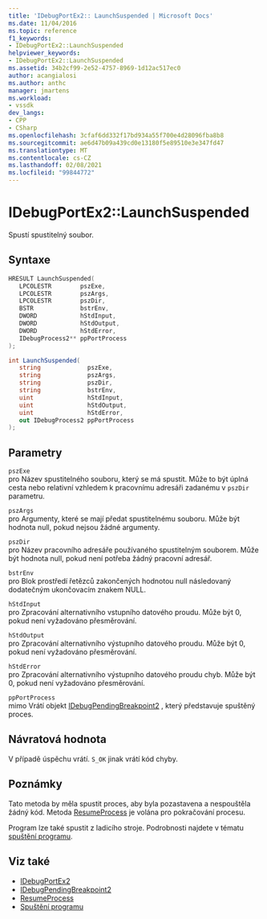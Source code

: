 ```yaml
---
title: 'IDebugPortEx2:: LaunchSuspended | Microsoft Docs'
ms.date: 11/04/2016
ms.topic: reference
f1_keywords:
- IDebugPortEx2::LaunchSuspended
helpviewer_keywords:
- IDebugPortEx2::LaunchSuspended
ms.assetid: 34b2cf99-2e52-4757-8969-1d12ac517ec0
author: acangialosi
ms.author: anthc
manager: jmartens
ms.workload:
- vssdk
dev_langs:
- CPP
- CSharp
ms.openlocfilehash: 3cfaf6dd332f17bd934a55f700e4d28096fba8b8
ms.sourcegitcommit: ae6d47b09a439cd0e13180f5e89510e3e347fd47
ms.translationtype: MT
ms.contentlocale: cs-CZ
ms.lasthandoff: 02/08/2021
ms.locfileid: "99844772"
---
```

# <a name="idebugportex2launchsuspended"></a>IDebugPortEx2::LaunchSuspended
Spustí spustitelný soubor.

## <a name="syntax"></a>Syntaxe

```cpp
HRESULT LaunchSuspended( 
   LPCOLESTR        pszExe,
   LPCOLESTR        pszArgs,
   LPCOLESTR        pszDir,
   BSTR             bstrEnv,
   DWORD            hStdInput,
   DWORD            hStdOutput,
   DWORD            hStdError,
   IDebugProcess2** ppPortProcess
);
```

```csharp
int LaunchSuspended( 
   string             pszExe,
   string             pszArgs,
   string             pszDir,
   string             bstrEnv,
   uint               hStdInput,
   uint               hStdOutput,
   uint               hStdError,
   out IDebugProcess2 ppPortProcess
);
```

## <a name="parameters"></a>Parametry
`pszExe`\
pro Název spustitelného souboru, který se má spustit. Může to být úplná cesta nebo relativní vzhledem k pracovnímu adresáři zadanému v `pszDir` parametru.

`pszArgs`\
pro Argumenty, které se mají předat spustitelnému souboru. Může být hodnota null, pokud nejsou žádné argumenty.

`pszDir`\
pro Název pracovního adresáře používaného spustitelným souborem. Může být hodnota null, pokud není potřeba žádný pracovní adresář.

`bstrEnv`\
pro Blok prostředí řetězců zakončených hodnotou null následovaný dodatečným ukončovacím znakem NULL.

`hStdInput`\
pro Zpracování alternativního vstupního datového proudu. Může být 0, pokud není vyžadováno přesměrování.

`hStdOutput`\
pro Zpracování alternativního výstupního datového proudu. Může být 0, pokud není vyžadováno přesměrování.

`hStdError`\
pro Zpracování alternativního výstupního datového proudu chyb. Může být 0, pokud není vyžadováno přesměrování.

`ppPortProcess`\
mimo Vrátí objekt [IDebugPendingBreakpoint2](../../../extensibility/debugger/reference/idebugpendingbreakpoint2.md) , který představuje spuštěný proces.

## <a name="return-value"></a>Návratová hodnota
 V případě úspěchu vrátí. `S_OK` jinak vrátí kód chyby.

## <a name="remarks"></a>Poznámky
 Tato metoda by měla spustit proces, aby byla pozastavena a nespouštěla žádný kód. Metoda [ResumeProcess](../../../extensibility/debugger/reference/idebugportex2-resumeprocess.md) je volána pro pokračování procesu.

 Program lze také spustit z ladicího stroje. Podrobnosti najdete v tématu [spuštění programu](../../../extensibility/debugger/launching-a-program.md).

## <a name="see-also"></a>Viz také
- [IDebugPortEx2](../../../extensibility/debugger/reference/idebugportex2.md)
- [IDebugPendingBreakpoint2](../../../extensibility/debugger/reference/idebugpendingbreakpoint2.md)
- [ResumeProcess](../../../extensibility/debugger/reference/idebugportex2-resumeprocess.md)
- [Spuštění programu](../../../extensibility/debugger/launching-a-program.md)
